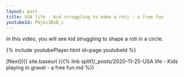 ```yaml
---
layout: post
title: USA life - Kid struggling to make a roti - a free fun
youtubeId: PUjki3BxD_c
---
```

 
In this video, you will see kid struggling to shape a roti in a circle.
 
 
 


{% include youtubePlayer.html id=page.youtubeId %}
 
 
[Next]({{ site.baseurl }}{% link split1/_posts/2020-11-25-USA life - Kids playing in gravel - a free fun.md %})
